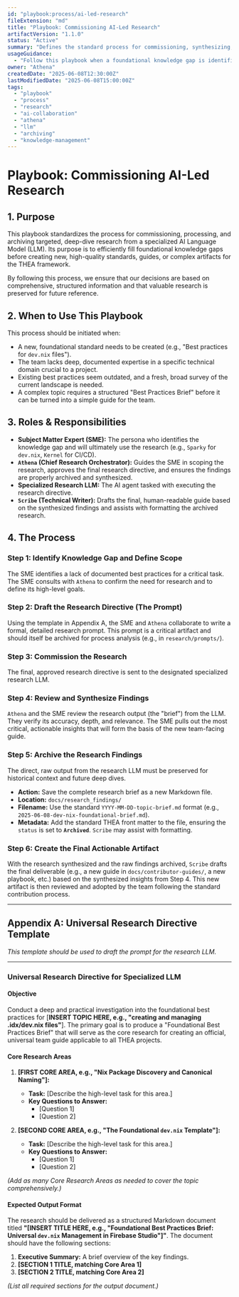```yaml
---
id: "playbook:process/ai-led-research"
fileExtension: "md"
title: "Playbook: Commissioning AI-Led Research"
artifactVersion: "1.1.0"
status: "Active"
summary: "Defines the standard process for commissioning, synthesizing, and archiving targeted research from a specialized LLM to inform the creation of THEA artifacts."
usageGuidance:
  - "Follow this playbook when a foundational knowledge gap is identified that requires deep, structured research before a new guide or standard can be created."
owner: "Athena"
createdDate: "2025-06-08T12:30:00Z"
lastModifiedDate: "2025-06-08T15:00:00Z"
tags:
  - "playbook"
  - "process"
  - "research"
  - "ai-collaboration"
  - "athena"
  - "llm"
  - "archiving"
  - "knowledge-management"
---
```

# Playbook: Commissioning AI-Led Research

## 1. Purpose

This playbook standardizes the process for commissioning, processing, and archiving targeted, deep-dive research from a specialized AI Language Model (LLM). Its purpose is to efficiently fill foundational knowledge gaps before creating new, high-quality standards, guides, or complex artifacts for the THEA framework.

By following this process, we ensure that our decisions are based on comprehensive, structured information and that valuable research is preserved for future reference.

## 2. When to Use This Playbook

This process should be initiated when:

- A new, foundational standard needs to be created (e.g., "Best practices for `dev.nix` files").
- The team lacks deep, documented expertise in a specific technical domain crucial to a project.
- Existing best practices seem outdated, and a fresh, broad survey of the current landscape is needed.
- A complex topic requires a structured "Best Practices Brief" before it can be turned into a simple guide for the team.

## 3. Roles & Responsibilities

- **Subject Matter Expert (SME):** The persona who identifies the knowledge gap and will ultimately use the research (e.g., `Sparky` for `dev.nix`, `Kernel` for CI/CD).
- **`Athena` (Chief Research Orchestrator):** Guides the SME in scoping the research, approves the final research directive, and ensures the findings are properly archived and synthesized.
- **Specialized Research LLM:** The AI agent tasked with executing the research directive.
- **`Scribe` (Technical Writer):** Drafts the final, human-readable guide based on the synthesized findings and assists with formatting the archived research.

## 4. The Process

### Step 1: Identify Knowledge Gap and Define Scope

The SME identifies a lack of documented best practices for a critical task. The SME consults with `Athena` to confirm the need for research and to define its high-level goals.

### Step 2: Draft the Research Directive (The Prompt)

Using the template in Appendix A, the SME and `Athena` collaborate to write a formal, detailed research prompt. This prompt is a critical artifact and should itself be archived for process analysis (e.g., in `research/prompts/`).

### Step 3: Commission the Research

The final, approved research directive is sent to the designated specialized research LLM.

### Step 4: Review and Synthesize Findings

`Athena` and the SME review the research output (the "brief") from the LLM. They verify its accuracy, depth, and relevance. The SME pulls out the most critical, actionable insights that will form the basis of the new team-facing guide.

### Step 5: Archive the Research Findings

The direct, raw output from the research LLM must be preserved for historical context and future deep dives.

- **Action:** Save the complete research brief as a new Markdown file.
- **Location:** `docs/research_findings/`
- **Filename:** Use the standard `YYYY-MM-DD-topic-brief.md` format (e.g., `2025-06-08-dev-nix-foundational-brief.md`).
- **Metadata:** Add the standard THEA front matter to the file, ensuring the `status` is set to **`Archived`**. `Scribe` may assist with formatting.

### Step 6: Create the Final Actionable Artifact

With the research synthesized and the raw findings archived, `Scribe` drafts the final deliverable (e.g., a new guide in `docs/contributor-guides/`, a new playbook, etc.) based on the synthesized insights from Step 4. This new artifact is then reviewed and adopted by the team following the standard contribution process.

---

## Appendix A: Universal Research Directive Template

*This template should be used to draft the prompt for the research LLM.*

---

### Universal Research Directive for Specialized LLM

#### Objective

Conduct a deep and practical investigation into the foundational best practices for [**INSERT TOPIC HERE, e.g., "creating and managing .idx/dev.nix files"**]. The primary goal is to produce a "Foundational Best Practices Brief" that will serve as the core research for creating an official, universal team guide applicable to all THEA projects.

#### Core Research Areas

1.  **[FIRST CORE AREA, e.g., "Nix Package Discovery and Canonical Naming"]:**
    - **Task:** [Describe the high-level task for this area.]
    - **Key Questions to Answer:**
      - [Question 1]
      - [Question 2]

2.  **[SECOND CORE AREA, e.g., "The Foundational `dev.nix` Template"]:**
    - **Task:** [Describe the high-level task for this area.]
    - **Key Questions to Answer:**
      - [Question 1]
      - [Question 2]

*(Add as many Core Research Areas as needed to cover the topic comprehensively.)*

#### Expected Output Format

The research should be delivered as a structured Markdown document titled **"[**INSERT TITLE HERE, e.g., "Foundational Best Practices Brief: Universal `dev.nix` Management in Firebase Studio"**]"**. The document should have the following sections:

1. **Executive Summary:** A brief overview of the key findings.
2. **[SECTION 1 TITLE, matching Core Area 1]**
3. **[SECTION 2 TITLE, matching Core Area 2]**

*(List all required sections for the output document.)*

